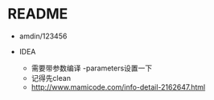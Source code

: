# README

- amdin/123456
- IDEA

    - 需要带参数编译 -parameters设置一下
    - 记得先clean 
    - http://www.mamicode.com/info-detail-2162647.html
